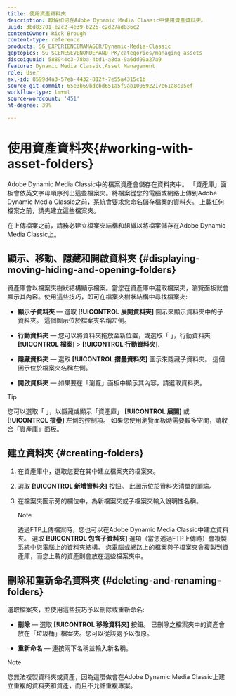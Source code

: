 ```yaml
---
title: 使用資產資料夾
description: 瞭解如何在Adobe Dynamic Media Classic中使用資產資料夾。
uuid: 3bd83701-e2c2-4e39-b225-c2d27ad836c2
contentOwner: Rick Brough
content-type: reference
products: SG_EXPERIENCEMANAGER/Dynamic-Media-Classic
geptopics: SG_SCENESEVENONDEMAND_PK/categories/managing_assets
discoiquuid: 588944c3-78ba-4bd1-a8da-9a6dd99a27a9
feature: Dynamic Media Classic,Asset Management
role: User
exl-id: 8599d4a3-57eb-4432-812f-7e55a4315c1b
source-git-commit: 65e3b69bdcbd651a5f9ab100592217e61a8c05ef
workflow-type: tm+mt
source-wordcount: '451'
ht-degree: 39%

---
```


# 使用資產資料夾{#working-with-asset-folders}

Adobe Dynamic Media Classic中的檔案資產會儲存在資料夾中。 「資產庫」面板會依英文字母順序列出這些檔案夾。將檔案從您的電腦或網路上傳到Adobe Dynamic Media Classic之前，系統會要求您命名儲存檔案的資料夾。 上載任何檔案之前，請先建立這些檔案夾。

在上傳檔案之前，請務必建立檔案夾結構和組織以將檔案儲存在Adobe Dynamic Media Classic上。

## 顯示、移動、隱藏和開啟資料夾 {#displaying-moving-hiding-and-opening-folders}

資產庫會以檔案夾樹狀結構顯示檔案。當您在資產庫中選取檔案夾，瀏覽面板就會顯示其內容。使用這些技巧，即可在檔案夾樹狀結構中尋找檔案夾:

* **顯示子資料夾**  — 選取 **[!UICONTROL 展開資料夾]** 圖示來顯示資料夾中的子資料夾。 這個圖示位於檔案夾名稱左側。

* **行動資料夾**  — 您可以將資料夾拖放至新位置，或選取「 」，行動資料夾 **[!UICONTROL 檔案]** > **[!UICONTROL 行動資料夾]**.

* **隱藏資料夾**  — 選取 **[!UICONTROL 摺疊資料夾]** 圖示來隱藏子資料夾。 這個圖示位於檔案夾名稱左側。

* **開啟資料夾**  — 如果要在「瀏覽」面板中顯示其內容，請選取資料夾。

>[!TIP]
>
>您可以選取「 」，以隱藏或顯示「資產庫」 **[!UICONTROL 展開]** 或 **[!UICONTROL 摺疊]** 左側的控制項。 如果您使用瀏覽面板時需要較多空間，請收合「資產庫」面板。

## 建立資料夾 {#creating-folders}

1. 在資產庫中，選取您要在其中建立檔案夾的檔案夾。
1. 選取 **[!UICONTROL 新增資料夾]** 按鈕。 此圖示位於資料夾清單的頂端。
1. 在檔案夾圖示旁的欄位中，為新檔案夾或子檔案夾輸入說明性名稱。

   >[!NOTE]
   >
   >透過FTP上傳檔案時，您也可以在Adobe Dynamic Media Classic中建立資料夾。 選取 **[!UICONTROL 包含子資料夾]** 選項（當您透過FTP上傳時）會複製系統中您電腦上的資料夾結構。 您電腦或網路上的檔案與子檔案夾會複製到資產庫，而您上載的資產則會放在這些檔案夾中。

## 刪除和重新命名資料夾 {#deleting-and-renaming-folders}

選取檔案夾，並使用這些技巧予以刪除或重新命名:

* **刪除**  — 選取 **[!UICONTROL 移除資料夾]** 按鈕。 已刪除之檔案夾中的資產會放在「垃圾桶」檔案夾。您可以從該處予以復原。

* **重新命名**  — 連按兩下名稱並輸入新名稱。

>[!NOTE]
>
>您無法複製資料夾或資產，因為這麼做會在Adobe Dynamic Media Classic上建立重複的資料夾和資產，而且不允許重複專案。
